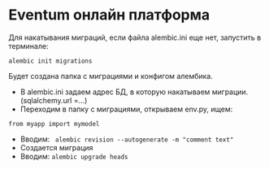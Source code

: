 # Eventum онлайн платформа

Для накатывания миграций, если файла alembic.ini еще нет, запустить в терминале:
```
alembic init migrations
```

Будет создана папка с миграциями и конфигом алембика.

- В alembic.ini задаем адрес БД, в которую накатываем миграции. (sqlalchemy.url =...)
- Переходим в папку с миграциями, открываем env.py, ищем:
```
from myapp import mymodel  
```

- Вводим: ``` alembic revision --autogenerate -m "comment text"```
- Создается миграция
- Вводим: ```alembic upgrade heads```